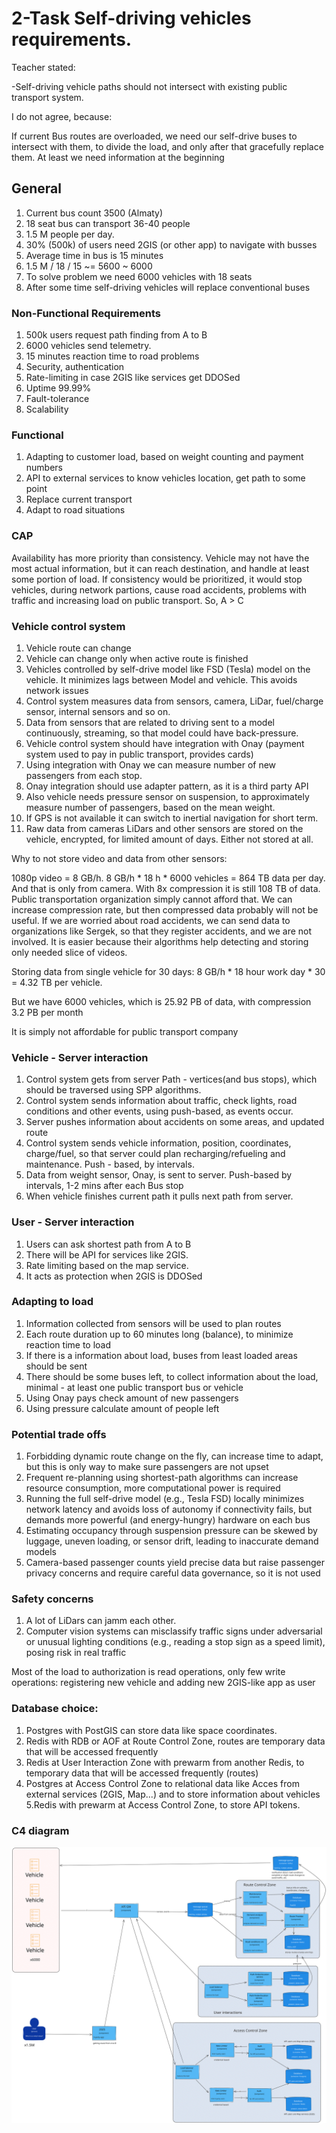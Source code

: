 # 2-Task Self-driving vehicles requirements.
Teacher stated:

-Self-driving vehicle paths should not intersect with existing public transport system.

I do not agree, because:

If current Bus routes are overloaded, we need our self-drive buses to intersect with them, to divide the load, and only after that gracefully replace them. At least we need information at the beginning 

## General

1. Current bus count 3500 (Almaty)
2. 18 seat bus can transport 36-40 people
3. 1.5 M people per day.
4. 30% (500k) of users need 2GIS (or other app) to navigate with busses
5. Average time in bus is 15 minutes
6. 1.5 M / 18 / 15 ~= 5600 ~ 6000
7. To solve problem we need 6000 vehicles with 18 seats 
8. After some time self-driving vehicles will replace conventional buses

### Non-Functional Requirements

1. 500k users request path finding from A to B
2. 6000 vehicles send telemetry.
3. 15 minutes reaction time to road problems
4. Security, authentication
5. Rate-limiting in case 2GIS like services get DDOSed 
6. Uptime 99.99%
7. Fault-tolerance
8. Scalability

### Functional

1. Adapting to customer load, based on weight counting and payment numbers
2. API to external services to know vehicles location, get path to some point
3. Replace current transport
4. Adapt to road situations

### CAP
Availability has more priority than consistency. Vehicle may not have the most actual information, but it can reach destination, and handle at least some portion of load. 
If consistency would be prioritized, it would stop vehicles, during network partions, cause road accidents, problems with traffic and increasing load on public transport.
So, A > C

### Vehicle control system

1. Vehicle route can change
2. Vehicle can change only when active route is finished
3. Vehicles controlled by self-drive model like FSD (Tesla) model on the vehicle. It minimizes lags between Model and vehicle. This avoids network issues
4. Control system measures data from sensors, camera, LiDar, fuel/charge sensor, internal sensors and so on.
5. Data from sensors that are related to driving sent to a model continuously, streaming, so that model could have back-pressure.
6. Vehicle control system should have integration with Onay (payment system used to pay in public transport, provides cards)
7. Using integration with Onay we can measure number of new passengers from each stop.
8. Onay integration should use adapter pattern, as it is a third party API
9. Also vehicle needs pressure sensor on suspension, to approximately measure number of passengers, based on the mean weight.
10. If GPS is not available it can switch to inertial navigation for short term.
11. Raw data from cameras LiDars and other sensors are stored on the vehicle, encrypted, for limited amount of days. Either not stored at all.

Why to not store video and data from other sensors:

1080p video = 8 GB/h. 8 GB/h * 18 h * 6000 vehicles = 864 TB data per day. And that is only from camera. With 8x compression it is still 108 TB of data. Public transportation organization simply cannot afford that. We can increase compression rate, but then compressed data probably will not be useful. If we are worried about road accidents, we can send data to organizations like Sergek, so that they register accidents, and we are not involved. It is easier because their algorithms help detecting and storing only needed slice of videos.

Storing data from single vehicle for 30 days: 8 GB/h *  18 hour work day * 30 = 4.32 TB per vehicle.

But we have 6000 vehicles, which is 25.92 PB of data, with compression 3.2 PB per month

It is simply not affordable for public transport company

### Vehicle - Server interaction

1. Control system gets from server Path - vertices(and bus stops), which should be traversed using SPP algorithms.
2. Control system sends information about traffic, check lights, road conditions and other events, using push-based, as events occur.
3. Server pushes information about accidents on some areas, and updated route
4. Control system sends vehicle information, position, coordinates, charge/fuel, so that server could plan recharging/refueling and maintenance. Push - based, by intervals.
5. Data from weight sensor, Onay, is sent to server. Push-based by intervals, 1-2 mins after each Bus stop
6. When vehicle finishes current path it pulls next path from server.

### User - Server interaction

1. Users can ask shortest path from A to B
2. There will be API for services like 2GIS.
3. Rate limiting based on the map service.
4. It acts as protection when 2GIS is DDOSed 

### Adapting to load

1. Information collected from sensors will be used to plan routes
2. Each route duration up to 60 minutes long (balance), to minimize reaction time to load
3. If there is a information about load, buses from least loaded areas should be sent
4. There should be some buses left, to collect information about the load, minimal - at least one public transport bus or vehicle
5. Using Onay pays check amount of new passengers
6. Using pressure calculate amount of people left 

### Potential trade offs

1. Forbidding dynamic route change on the fly, can increase time to adapt, but this is only way to make sure passengers are not upset
2. Frequent re-planning using shortest-path algorithms can increase resource consumption, more computational power is required
3. Running the full self-drive model (e.g., Tesla FSD) locally minimizes network latency and avoids loss of autonomy if connectivity fails, but demands more powerful (and energy-hungry) hardware on each bus
4. Estimating occupancy through suspension pressure can be skewed by luggage, uneven loading, or sensor drift, leading to inaccurate demand models
5. Camera-based passenger counts yield precise data but raise passenger privacy concerns and require careful data governance, so it is not used

### Safety concerns

1. A lot of LiDars can jamm each other.
2. Computer vision systems can misclassify traffic signs under adversarial or unusual lighting conditions (e.g., reading a stop sign as a speed limit), posing risk in real traffic

Most of the load to authorization is read operations, only few write operations: registering new vehicle and adding new 2GIS-like app as user

### Database choice: 
1. Postgres with PostGIS can store data like space coordinates.
2. Redis with RDB or AOF at Route Control Zone, routes are temporary data that will be accessed frequently
3. Redis at User Interaction Zone with prewarm from another Redis, to temporary data that will be accessed frequently (routes)
4. Postgres at Access Control Zone to relational data like Acces from external services (2GIS, Map...) and to store information about vehicles 
5.Redis with prewarm at Access Control Zone, to store API tokens.


### C4 diagram
![](vehicle-fleet.svg)
